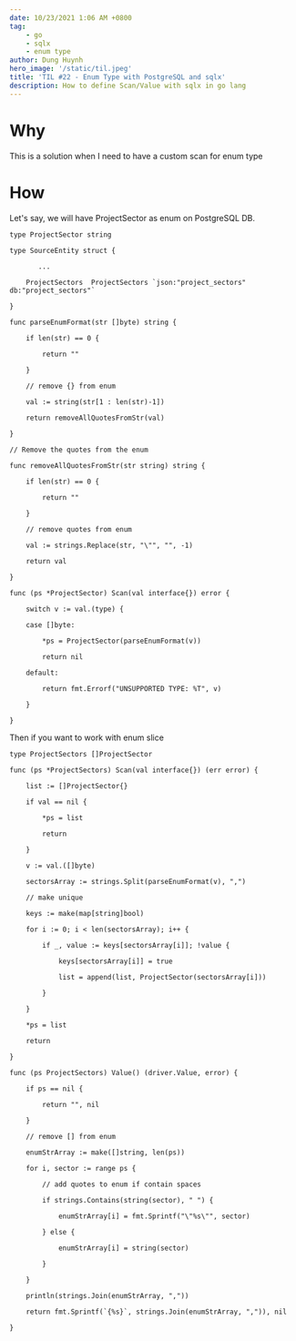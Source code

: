 ```yaml
---
date: 10/23/2021 1:06 AM +0800
tag:
    - go
    - sqlx
    - enum type
author: Dung Huynh
hero_image: '/static/til.jpeg'
title: 'TIL #22 - Enum Type with PostgreSQL and sqlx'
description: How to define Scan/Value with sqlx in go lang
---
```


# Why

This is a solution when I need to have a custom scan for enum type

# How

Let's say, we will have ProjectSector as enum on PostgreSQL DB.

    type ProjectSector string

    type SourceEntity struct {

           ...

    	ProjectSectors  ProjectSectors `json:"project_sectors" db:"project_sectors"`

    }

    func parseEnumFormat(str []byte) string {

    	if len(str) == 0 {

    		return ""

    	}

    	// remove {} from enum

    	val := string(str[1 : len(str)-1])

    	return removeAllQuotesFromStr(val)

    }

    // Remove the quotes from the enum

    func removeAllQuotesFromStr(str string) string {

    	if len(str) == 0 {

    		return ""

    	}

    	// remove quotes from enum

    	val := strings.Replace(str, "\"", "", -1)

    	return val

    }

    func (ps *ProjectSector) Scan(val interface{}) error {

    	switch v := val.(type) {

    	case []byte:

    		*ps = ProjectSector(parseEnumFormat(v))

    		return nil

    	default:

    		return fmt.Errorf("UNSUPPORTED TYPE: %T", v)

    	}

    }

Then if you want to work with enum slice

    type ProjectSectors []ProjectSector

    func (ps *ProjectSectors) Scan(val interface{}) (err error) {

    	list := []ProjectSector{}

    	if val == nil {

    		*ps = list

    		return

    	}

    	v := val.([]byte)

    	sectorsArray := strings.Split(parseEnumFormat(v), ",")

    	// make unique

    	keys := make(map[string]bool)

    	for i := 0; i < len(sectorsArray); i++ {

    		if _, value := keys[sectorsArray[i]]; !value {

    			keys[sectorsArray[i]] = true

    			list = append(list, ProjectSector(sectorsArray[i]))

    		}

    	}

    	*ps = list

    	return

    }

    func (ps ProjectSectors) Value() (driver.Value, error) {

    	if ps == nil {

    		return "", nil

    	}

    	// remove [] from enum

    	enumStrArray := make([]string, len(ps))

    	for i, sector := range ps {

    		// add quotes to enum if contain spaces

    		if strings.Contains(string(sector), " ") {

    			enumStrArray[i] = fmt.Sprintf("\"%s\"", sector)

    		} else {

    			enumStrArray[i] = string(sector)

    		}

    	}

    	println(strings.Join(enumStrArray, ","))

    	return fmt.Sprintf(`{%s}`, strings.Join(enumStrArray, ",")), nil

    }
